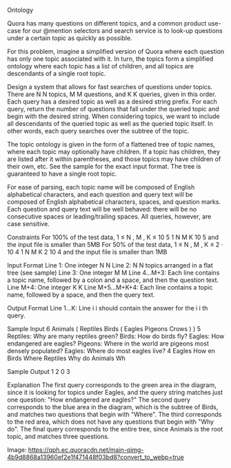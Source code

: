 Ontology

Quora has many questions on different topics, and a common product use-case for our @mention selectors and search service is to look-up questions under a certain topic as quickly as possible.

For this problem, imagine a simplified version of Quora where each question has only one topic associated with it. In turn, the topics form a simplified
ontology where each topic has a list of children, and all topics are descendants of a single root topic.

Design a system that allows for fast searches of questions under topics. There are 
N
N
topics, 
M
M
 questions, and 
K
K
 queries, given in this order. Each query has a desired topic as well as a desired string prefix. For each query, return the number of questions that fall under the queried topic and begin with the desired string. When considering topics, we want to include all descendants of the queried topic as well as the queried topic itself. In other words, each query searches over the subtree of the topic.

The topic ontology is given in the form of a flattened tree of topic names, where each topic may optionally have children. If a topic has children, they are listed after it within parentheses, and those topics may have children of their own, etc. See the sample for the exact input format. The tree is guaranteed to have a single root topic.

For ease of parsing, each topic name will be composed of English alphabetical characters, and each question and query text will be composed of English alphabetical characters, spaces, and question marks. Each question and query text will be well behaved: there will be no consecutive spaces or leading/trailing spaces. All queries, however, are case sensitive.

Constraints
For 100% of the test data, 
1
≤
N
,
M
,
K
≤
10
5
1
N
M
K
10
5
 and the input file is smaller than 5MB
For 50% of the test data, 
1
≤
N
,
M
,
K
≤
2
⋅
10
4
1
N
M
K
2
10
4
 and the input file is smaller than 1MB

Input Format
Line 1: One integer 
N
N
Line 2: 
N
N
 topics arranged in a flat tree (see sample)
Line 3: One integer 
M
M
Line 4...M+3: Each line contains a topic name, followed by a colon and a space, and then the question text.
Line M+4: One integer 
K
K
Line M+5...M+K+4: Each line contains a topic name, followed by a space, and then the query text.

Output Format
Line 1...K: Line 
i
i
 should contain the answer for the 
i
i
th query.

Sample Input
6
Animals ( Reptiles Birds ( Eagles Pigeons Crows ) )
5
Reptiles: Why are many reptiles green?
Birds: How do birds fly?
Eagles: How endangered are eagles?
Pigeons: Where in the world are pigeons most densely populated?
Eagles: Where do most eagles live?
4
Eagles How en
Birds Where
Reptiles Why do
Animals Wh


Sample Output
1
2
0
3


Explanation
The first query corresponds to the green area in the diagram, since it is looking for topics under Eagles, and the query string matches just one question: "How endangered are eagles?" The second query corresponds to the blue area in the diagram, which is the subtree of Birds, and matches two questions that begin with "Where". The third corresponds to the red area, which does not have any questions that begin with "Why do". The final query corresponds to the entire tree, since Animals is the root topic, and matches three questions.

Image: https://qph.ec.quoracdn.net/main-qimg-4b9d8868a13960ef2e1f471448f03bd8?convert_to_webp=true